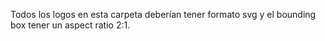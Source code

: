 Todos los logos en esta carpeta deberían tener formato svg y el bounding box tener un aspect ratio 2:1.
